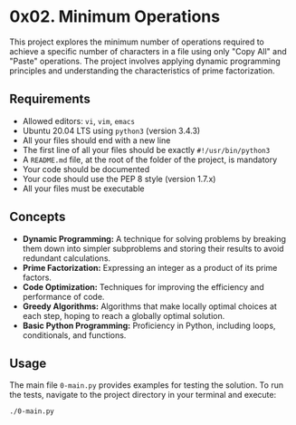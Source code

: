 # 0x02. Minimum Operations

This project explores the minimum number of operations required to achieve a specific number of characters in a file using only "Copy All" and "Paste" operations. The project involves applying dynamic programming principles and understanding the characteristics of prime factorization.

## Requirements

* Allowed editors: `vi`, `vim`, `emacs`
* Ubuntu 20.04 LTS using `python3` (version 3.4.3)
* All your files should end with a new line
* The first line of all your files should be exactly `#!/usr/bin/python3`
* A `README.md` file, at the root of the folder of the project, is mandatory
* Your code should be documented
* Your code should use the PEP 8 style (version 1.7.x)
* All your files must be executable

## Concepts

* **Dynamic Programming:** A technique for solving problems by breaking them down into simpler subproblems and storing their results to avoid redundant calculations.
* **Prime Factorization:** Expressing an integer as a product of its prime factors.
* **Code Optimization:** Techniques for improving the efficiency and performance of code.
* **Greedy Algorithms:** Algorithms that make locally optimal choices at each step, hoping to reach a globally optimal solution.
* **Basic Python Programming:** Proficiency in Python, including loops, conditionals, and functions.

## Usage

The main file `0-main.py` provides examples for testing the solution. To run the tests, navigate to the project directory in your terminal and execute:

```bash
./0-main.py
